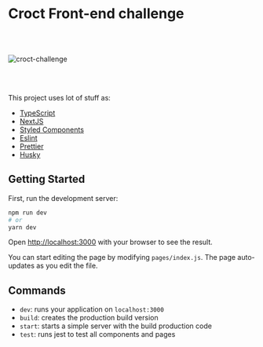 
# Croct Front-end challenge

<br/>
<br/>

![croct-challenge](https://camo.githubusercontent.com/7941cf6ceeeab043bd2db3c99d1f6933b30f7304624cd4c8e07521e163309282/68747470733a2f2f73766773686172652e636f6d2f692f5242412e737667)

<br/>
<br/>

This project uses lot of stuff as:

- [TypeScript](https://www.typescriptlang.org/)
- [NextJS](https://nextjs.org/)
- [Styled Components](https://styled-components.com/)
- [Eslint](https://eslint.org/)
- [Prettier](https://prettier.io/)
- [Husky](https://github.com/typicode/husky)

## Getting Started

First, run the development server:

```bash
npm run dev
# or
yarn dev
```

Open [http://localhost:3000](http://localhost:3000) with your browser to see the result.

You can start editing the page by modifying `pages/index.js`. The page auto-updates as you edit the file.

## Commands

- `dev`: runs your application on `localhost:3000`
- `build`: creates the production build version
- `start`: starts a simple server with the build production code
- `test`: runs jest to test all components and pages

